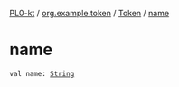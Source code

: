 [PL0-kt](../../index.md) / [org.example.token](../index.md) / [Token](index.md) / [name](./name.md)

# name

`val name: `[`String`](https://kotlinlang.org/api/latest/jvm/stdlib/kotlin/-string/index.html)